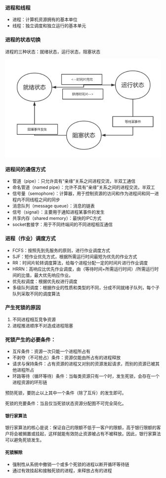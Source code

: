 ### 进程和线程

- 进程：计算机资源拥有的基本单位
- 线程：独立调度和独立运行的基本单元

### 进程的状态切换

进程的三种状态：就绪状态，运行状态，阻塞状态

![三种状态切换.png](./三种状态.png)

### 进程间的通信方式

- 管道（pipe）：只允许具有“亲缘”关系之间进程交流，半双工通信
- 命名管道（named pipe）：允许不具有“亲缘”关系之间的进程交流，半双工
- 信号量（semophore）：计算器，用于控制资源的访问和作为进程间和同一进程内不同线程之间的同步
- 消息队列（message queue）：消息的链表
- 信号（signal）：主要用于通知进程某事件的发生
- 共享内存（shared memory）：最快的IPC方式
- socket套接字：用于不同终端间的不同进程相互通信

### 进程（作业）调度方式

- FCFS：按照先到先服务的原则，进行作业调度方式
- SJF：短作业优先方式，根据所需运行时间最短为优先的作业方式
- RR：时间片轮转调度算法，给每个进程分配一定的时间片进行作业调度
- HRRN：高响应比优先作业调度，由（等待时间+所需运行时间）/所需运行时间的比值，最大优先响应作业。
- 优先权调度：根据优先权进行调度
- 多级队列调度：根据作业的性质和类型的不同，分成不同就绪子队列，每个子队列采取不同的调度算法

### 产生死锁的原因

1. 不同进程相互竞争资源
2. 进程推进顺序不对造成进程阻塞

### 死锁产生的必要条件：

- 互斥条件：资源一次只能一个进程所占有
- 不剥夺（不可抢占）条件：资源仅能由所占有的进程释放
- 请求与保持条件：占有资源的进程又对别的资源发起请求，而别的资源已被其他进程所占
- 环路等待（循环等待）条件：当每类资源只有一个时，发生死锁，会存在一个进程资源的环形链

预防死锁，要防止以上其中一个条件（除了互斥）的发生即可。



死锁的充要条件：当且仅当死锁状态资源分配图不可完全简化。

#### 银行家算法

银行家算法的核心是说：保证自己的限额不低于一客户的限额，高于银行限额的客户将会被搁置或挂起，这样就能有效防止资源被占有不被释放。因此，银行家算法可以避免死锁发生。

#### 死锁解除

- 强制性从系统中撤销一个或多个死锁的进程以断开循环等待链
- 通过有效挂起和接触死锁的进程，来释放占有的进程

